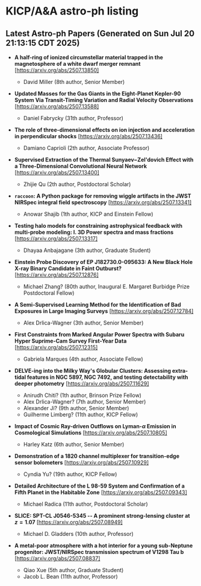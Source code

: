 # KICP/A&A astro-ph listing

## Latest Astro-ph Papers (Generated on Sun Jul 20 21:13:15 CDT 2025)

- **A half-ring of ionized circumstellar material trapped in the magnetosphere of a white dwarf merger remnant**
[https://arxiv.org/abs/2507.13850]
  + David Miller (8th author, Senior Member)

- **Updated Masses for the Gas Giants in the Eight-Planet Kepler-90 System Via Transit-Timing Variation and Radial Velocity Observations**
[https://arxiv.org/abs/2507.13588]
  + Daniel Fabrycky (31th author, Professor)

- **The role of three-dimensional effects on ion injection and acceleration in perpendicular shocks**
[https://arxiv.org/abs/2507.13436]
  + Damiano Caprioli (2th author, Associate Professor)

- **Supervised Extraction of the Thermal Sunyaev$-$Zel'dovich Effect with a Three-Dimensional Convolutional Neural Network**
[https://arxiv.org/abs/2507.13400]
  + Zhijie Qu (2th author, Postdoctoral Scholar)

- **$\texttt{raccoon}$: A Python package for removing wiggle artifacts in the JWST NIRSpec integral field spectroscopy**
[https://arxiv.org/abs/2507.13341]
  + Anowar Shajib (1th author, KICP and Einstein Fellow)

- **Testing halo models for constraining astrophysical feedback with multi-probe modeling: I. 3D Power spectra and mass fractions**
[https://arxiv.org/abs/2507.13317]
  + Dhayaa Anbajagane (3th author, Graduate Student)

- **Einstein Probe Discovery of EP J182730.0-095633: A New Black Hole X-ray Binary Candidate in Faint Outburst?**
[https://arxiv.org/abs/2507.12876]
  + Michael Zhang? (80th author, Inaugural E. Margaret Burbidge Prize Postdoctoral Fellow)

- **A Semi-Supervised Learning Method for the Identification of Bad Exposures in Large Imaging Surveys**
[https://arxiv.org/abs/2507.12784]
  + Alex Drlica-Wagner (3th author, Senior Member)

- **First Constraints from Marked Angular Power Spectra with Subaru Hyper Suprime-Cam Survey First-Year Data**
[https://arxiv.org/abs/2507.12315]
  + Gabriela Marques (4th author, Associate Fellow)

- **DELVE-ing into the Milky Way's Globular Clusters: Assessing extra-tidal features in NGC 5897, NGC 7492, and testing detectability with deeper photometry**
[https://arxiv.org/abs/2507.11629]
  + Anirudh Chiti? (1th author, Brinson Prize Fellow)
  + Alex Drlica-Wagner? (7th author, Senior Member)
  + Alexander Ji? (9th author, Senior Member)
  + Guilherme Limberg? (11th author, KICP Fellow)

- **Impact of Cosmic Ray-driven Outflows on Lyman-$α$ Emission in Cosmological Simulations**
[https://arxiv.org/abs/2507.10805]
  + Harley Katz (6th author, Senior Member)

- **Demonstration of a 1820 channel multiplexer for transition-edge sensor bolometers**
[https://arxiv.org/abs/2507.10929]
  + Cyndia Yu? (19th author, KICP Fellow)

- **Detailed Architecture of the L 98-59 System and Confirmation of a Fifth Planet in the Habitable Zone**
[https://arxiv.org/abs/2507.09343]
  + Michael Radica (11th author, Postdoctoral Scholar)

- **SLICE: SPT-CL J0546-5345 -- A prominent strong-lensing cluster at $z=1.07$**
[https://arxiv.org/abs/2507.08949]
  + Michael D. Gladders (10th author, Professor)

- **A metal-poor atmosphere with a hot interior for a young sub-Neptune progenitor: JWST/NIRSpec transmission spectrum of V1298 Tau b**
[https://arxiv.org/abs/2507.08837]
  + Qiao Xue (5th author, Graduate Student)
  + Jacob L. Bean (11th author, Professor)

